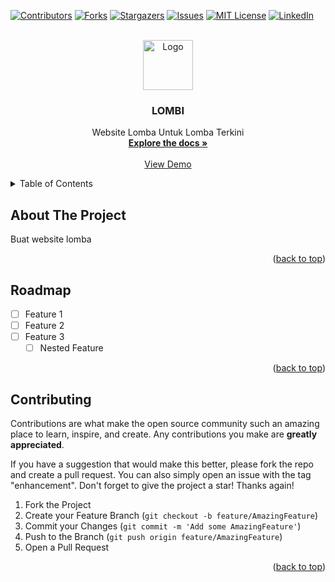 <div id="top"></div>
<!--
*** Thanks for checking out the Best-README-Template. If you have a suggestion
*** that would make this better, please fork the repo and create a pull request
*** or simply open an issue with the tag "enhancement".
*** Don't forget to give the project a star!
*** Thanks again! Now go create something AMAZING! :D
-->



<!-- PROJECT SHIELDS -->
<!--
*** I'm using markdown "reference style" links for readability.
*** Reference links are enclosed in brackets [ ] instead of parentheses ( ).
*** See the bottom of this document for the declaration of the reference variables
*** for contributors-url, forks-url, etc. This is an optional, concise syntax you may use.
*** https://www.markdownguide.org/basic-syntax/#reference-style-links
-->
[![Contributors][contributors-shield]][contributors-url]
[![Forks][forks-shield]][forks-url]
[![Stargazers][stars-shield]][stars-url]
[![Issues][issues-shield]][issues-url]
[![MIT License][license-shield]][license-url]
[![LinkedIn][linkedin-shield]][linkedin-url]



<!-- PROJECT LOGO -->
<br />
<div align="center">
  <a href="https://github.com/enriconqb/lombi-website">
    <img src="images/1.png" alt="Logo" width="80" height="80">
  </a>

<h3 align="center">LOMBI</h3>

  <p align="center">
    Website Lomba Untuk Lomba Terkini
    <br />
    <a href="https://github.com/enriconqb/lombi-website"><strong>Explore the docs »</strong></a>
    <br />
    <br />
    <a href="https://github.com/enriconqb/lombi-website">View Demo</a>
  </p>
</div>



<!-- TABLE OF CONTENTS -->
<details>
  <summary>Table of Contents</summary>
  <ol>
    <li>
      <a href="#about-the-project">About The Project</a>
    </li>
    <li><a href="#roadmap">Roadmap</a></li>
    <li><a href="#contributing">Contributing</a></li>
  </ol>
</details>



<!-- ABOUT THE PROJECT -->
## About The Project

Buat website lomba

<p align="right">(<a href="#top">back to top</a>)</p>


<!-- ROADMAP -->
## Roadmap

- [ ] Feature 1
- [ ] Feature 2
- [ ] Feature 3
    - [ ] Nested Feature

<p align="right">(<a href="#top">back to top</a>)</p>



<!-- CONTRIBUTING -->
## Contributing

Contributions are what make the open source community such an amazing place to learn, inspire, and create. Any contributions you make are **greatly appreciated**.

If you have a suggestion that would make this better, please fork the repo and create a pull request. You can also simply open an issue with the tag "enhancement".
Don't forget to give the project a star! Thanks again!

1. Fork the Project
2. Create your Feature Branch (`git checkout -b feature/AmazingFeature`)
3. Commit your Changes (`git commit -m 'Add some AmazingFeature'`)
4. Push to the Branch (`git push origin feature/AmazingFeature`)
5. Open a Pull Request

<p align="right">(<a href="#top">back to top</a>)</p>


<!-- MARKDOWN LINKS & IMAGES -->
<!-- https://www.markdownguide.org/basic-syntax/#reference-style-links -->
[contributors-shield]: https://img.shields.io/github/contributors/enriconqb/lombi-website.svg?style=for-the-badge
[contributors-url]: https://github.com/enriconqb/lombi-website/graphs/contributors
[forks-shield]: https://img.shields.io/github/forks/enriconqb/lombi-website.svg?style=for-the-badge
[forks-url]: https://github.com/enriconqb/lombi-website/network/members
[stars-shield]: https://img.shields.io/github/stars/enriconqb/lombi-website.svg?style=for-the-badge
[stars-url]: https://github.com/enriconqb/lombi-website/stargazers
[issues-shield]: https://img.shields.io/github/issues/enriconqb/lombi-website.svg?style=for-the-badge
[issues-url]: https://github.com/enriconqb/lombi-website/issues
[license-shield]: https://img.shields.io/github/license/enriconqb/lombi-website.svg?style=for-the-badge
[license-url]: https://github.com/enriconqb/lombi-website/blob/master/LICENSE.txt
[linkedin-shield]: https://img.shields.io/badge/-LinkedIn-black.svg?style=for-the-badge&logo=linkedin&colorB=555
[linkedin-url]: https://linkedin.com/in/enriconqb
